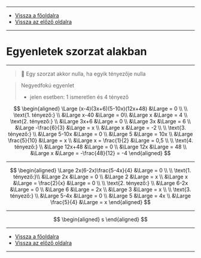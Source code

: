 
---

- [Vissza a főoldalra](../../../../README.md)
- [Vissza az előző oldalra](../matematika.md)

---

# Egyenletek szorzat alakban

---

> :memo: Egy szorzat akkor nulla, ha egyik tényezője nulla

> Negyedfokú egyenlet
> - jelen esetben: 1 ismeretlen és 4 tényező

$$
\begin{aligned}
\Large (x-4)(3x+6)(5-10x)(12x+48) &\Large = 0 \\
\\
\text{1. tényező:} \\
&\Large x-40 &\Large = 0\\
&\Large x &\Large = 4
\\
\text{2. tényező:} \\
&\Large 3x+6 &\Large = 0 \\
&\Large 3x &\Large = 6 \\
&\Large -\frac{6}{3} &\Large = x \\
&\Large x &\Large = -2 \\
\\
\text{3. tényező:} \\
&\Large 5-10x &\Large = 0 \\
&\Large 5 &\Large = 10x \\
&\Large \frac{5}{10} &\Large = x \\
&\Large x = \frac{1}{2} &\Large = 0,5 \\
\\
\text{4. tényező:} \\
&\Large 12x+48 &\Large = 0 \\
&\Large 12x &\Large = 48 \\
&\Large x &\Large = -\frac{48}{12} = -4
\end{aligned}
$$

---

$$
\begin{aligned}
\Large 2x(6-2x)\frac{5-4x}{4} &\Large = 0 \\
\\
\text{1. tényező:}\\
&\Large 2x &\Large = 0 \\
&\Large 2 &\Large = x \\
&\Large x &\Large = \frac{2}{x} &\Large = 0 \\
\\
\text{2. tényező:} \\
&\Large 6-2x &\Large = 0 \\
&\Large 6 &\Large = 2x \\
&\Large 3 &\Large = x \\
\\
\text{3. tényező:} \\
&\Large 5-4x &\Large = 0 \\
&\Large 5 &\Large = 4x \\
&\Large \frac{5}{4} &\Large = x
\end{aligned}
$$

---

$$
\begin{aligned}
s
\end{aligned}
$$

---

- [Vissza a főoldalra](../../../../README.md)
- [Vissza az előző oldalra](../matematika.md)

---
